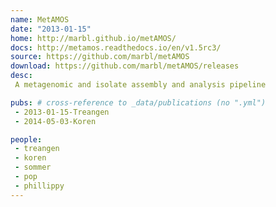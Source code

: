 ```yaml
---
name: MetAMOS
date: "2013-01-15"
home: http://marbl.github.io/metAMOS/
docs: http://metamos.readthedocs.io/en/v1.5rc3/
source: https://github.com/marbl/metAMOS
download: https://github.com/marbl/metAMOS/releases
desc:
 A metagenomic and isolate assembly and analysis pipeline

pubs: # cross-reference to _data/publications (no ".yml")
 - 2013-01-15-Treangen
 - 2014-05-03-Koren

people:
 - treangen
 - koren
 - sommer
 - pop
 - phillippy
---
```

